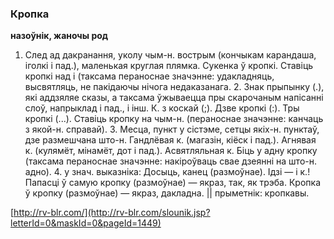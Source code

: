 ### Кропка
**назоўнік, жаночы род**

1. След ад дакранання, уколу чым-н. вострым (кончыкам карандаша, іголкі і пад.), маленькая круглая плямка. Сукенка ў кропкі. Ставіць кропкі над і (таксама пераноснае значэнне: удакладняць, высвятляць, не пакідаючы нічога недаказанага. 2. Знак прыпынку (.), які аддзяляе сказы, а таксама ўжываецца пры скарочаным напісанні слоў, напрыклад і пад., і інш. К. з коскай (;). Дзве кропкі (:). Тры кропкі (...). Ставіць кропку на чым-н. (пераноснае значэнне: канчаць з якой-н. справай). 3. Месца, пункт у сістэме, сетцы якіх-н. пунктаў, дзе размешчана што-н. Гандлёвая к. (магазін, кіёск і пад.). Агнявая к. (кулямёт, мінамёт, дот і пад.). Асвятляльная к. Біць у адну кропку (таксама пераноснае значэнне: накіроўваць свае дзеянні на што-н. адно). 4. у знач. выказніка: Досыць, канец (размоўнае). Ідзі — і к.! Папасці ў самую кропку (размоўнае) — якраз, так, як трэба. Кропка ў кропку (размоўнае) — якраз, дакладна. || прыметнік: кропкавы.

<a rel="author">[http://rv-blr.com/](http://rv-blr.com/slounik.jsp?letterId=0&maskId=0&pageId=1449)</a>
